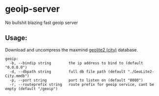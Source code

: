 # geoip-server
No bullshit blazing fast geoip server

## Usage:
Download and uncompress the maxmind [geolite2 (city)](https://dev.maxmind.com/geoip/geoip2/geolite2/) database.
```
geoip:
  -b, --bindip string        the ip address to bind to (default "0.0.0.0")
  -d, --dbpath string        full db file path (default "./GeoLite2-City.mmdb")
  -p, --port string          port to listen on (default "8080")
  -r, --routeprefix string   route prefix for geoip service, cant be empty (default "/geoip")
```

